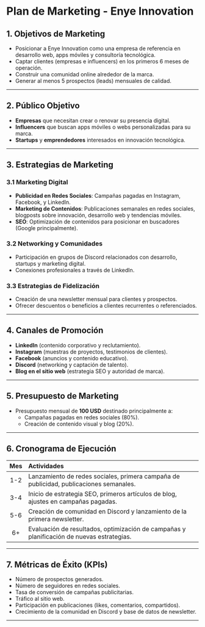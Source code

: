 # Plan de Marketing - **Enye Innovation**

## 1. Objetivos de Marketing

- Posicionar a Enye Innovation como una empresa de referencia en desarrollo web, apps móviles y consultoría tecnológica.
- Captar clientes (empresas e influencers) en los primeros 6 meses de operación.
- Construir una comunidad online alrededor de la marca.
- Generar al menos 5 prospectos (leads) mensuales de calidad.

---

## 2. Público Objetivo

- **Empresas** que necesitan crear o renovar su presencia digital.
- **Influencers** que buscan apps móviles o webs personalizadas para su marca.
- **Startups** y **emprendedores** interesados en innovación tecnológica.

---

## 3. Estrategias de Marketing

### 3.1 Marketing Digital

- **Publicidad en Redes Sociales**: Campañas pagadas en Instagram, Facebook, y LinkedIn.
- **Marketing de Contenidos**: Publicaciones semanales en redes sociales, blogposts sobre innovación, desarrollo web y tendencias móviles.
- **SEO**: Optimización de contenidos para posicionar en buscadores (Google principalmente).

### 3.2 Networking y Comunidades

- Participación en grupos de Discord relacionados con desarrollo, startups y marketing digital.
- Conexiones profesionales a través de LinkedIn.

### 3.3 Estrategias de Fidelización

- Creación de una newsletter mensual para clientes y prospectos.
- Ofrecer descuentos o beneficios a clientes recurrentes o referenciados.

---

## 4. Canales de Promoción

- **LinkedIn** (contenido corporativo y reclutamiento).
- **Instagram** (muestras de proyectos, testimonios de clientes).
- **Facebook** (anuncios y contenido educativo).
- **Discord** (networking y captación de talento).
- **Blog en el sitio web** (estrategia SEO y autoridad de marca).

---

## 5. Presupuesto de Marketing

- Presupuesto mensual de **100 USD** destinado principalmente a:
  - Campañas pagadas en redes sociales (80%).
  - Creación de contenido visual y blog (20%).

---

## 6. Cronograma de Ejecución

| Mes | Actividades |
|:---:|:------------|
| 1-2 | Lanzamiento de redes sociales, primera campaña de publicidad, publicaciones semanales. |
| 3-4 | Inicio de estrategia SEO, primeros artículos de blog, ajustes en campañas pagadas. |
| 5-6 | Creación de comunidad en Discord y lanzamiento de la primera newsletter. |
| 6+ | Evaluación de resultados, optimización de campañas y planificación de nuevas estrategias. |

---

## 7. Métricas de Éxito (KPIs)

- Número de prospectos generados.
- Número de seguidores en redes sociales.
- Tasa de conversión de campañas publicitarias.
- Tráfico al sitio web.
- Participación en publicaciones (likes, comentarios, compartidos).
- Crecimiento de la comunidad en Discord y base de datos de newsletter.

---
